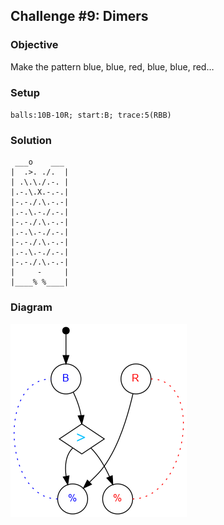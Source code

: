 ## Challenge #9: Dimers

### Objective

Make the pattern blue, blue, red, blue, blue, red…

### Setup

`balls:10B-10R; start:B; trace:5(RBB)`

### Solution

	 ___o    ___
	|  .>. ./.  |
	| .\.\./.-. |
	|.-.\.X.-.-.|
	|-.-./.\.-.-|
	|.-.\.-./.-.|
	|-.-./.\.-.-|
	|.-.\.-./.-.|
	|-.-./.\.-.-|
	|.-.\.-./.-.|
	|-.-./.\.-.-|
	|     -     |
	|____% %____|

### Diagram

![Puzzle #9](../graph/img/puzzle09.png)

